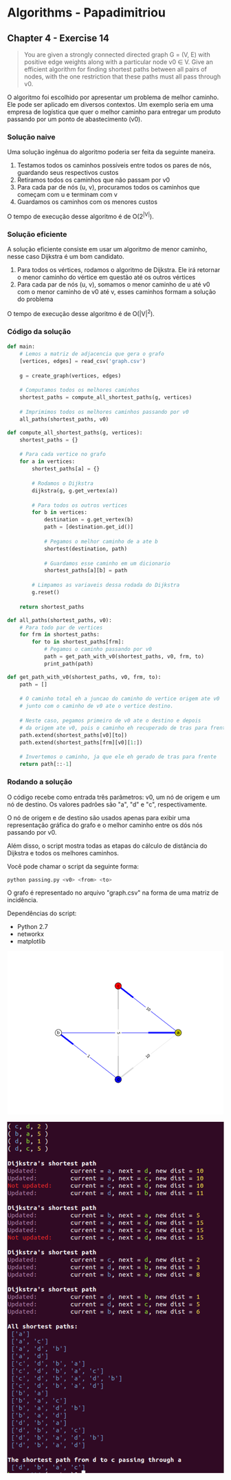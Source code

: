 # Algorithms - Papadimitriou

## Chapter 4 - Exercise 14

> You are given a strongly connected directed graph G = (V, E) with positive edge weights along with a particular node v0 ∈ V. Give an efficient algorithm for finding shortest paths between all pairs of nodes, with the one restriction that these paths must all pass through v0.


O algoritmo foi escolhido por apresentar um problema de melhor caminho. Ele pode ser aplicado em diversos contextos. Um exemplo seria em uma empresa de logística que quer o melhor caminho para entregar um produto passando por um ponto de abastecimento (v0).


### Solução naive

Uma solução ingênua do algoritmo poderia ser feita da seguinte maneira.

1. Testamos todos os caminhos possíveis entre todos os pares de nós, guardando seus respectivos custos
2. Retiramos todos os caminhos que não passam por v0
3. Para cada par de nós (u, v), procuramos todos os caminhos que começam com u e terminam com v
4. Guardamos os caminhos com os menores custos

O tempo de execução desse algoritmo é de O(2<sup>|V|</sup>).


### Solução eficiente

A solução eficiente consiste em usar um algoritmo de menor caminho, nesse caso Dijkstra é um bom candidato.

1. Para todos os vértices, rodamos o algoritmo de Dijkstra. Ele irá retornar o menor caminho do vértice em questão até os outros vértices
2. Para cada par de nós (u, v), somamos o menor caminho de u até v0 com o menor caminho de v0 até v, esses caminhos formam a solução do problema

O tempo de execução desse algoritmo é de O(|V|<sup>2</sup>).

### Código da solução

```py
def main:
    # Lemos a matriz de adjacencia que gera o grafo
    [vertices, edges] = read_csv('graph.csv')

    g = create_graph(vertices, edges)

    # Computamos todos os melhores caminhos
    shortest_paths = compute_all_shortest_paths(g, vertices)

    # Imprimimos todos os melhores caminhos passando por v0
    all_paths(shortest_paths, v0)
```

```py
def compute_all_shortest_paths(g, vertices):
    shortest_paths = {}

    # Para cada vertice no grafo
    for a in vertices:
        shortest_paths[a] = {}

        # Rodamos o Dijkstra
        dijkstra(g, g.get_vertex(a))

        # Para todos os outros vertices
        for b in vertices:
            destination = g.get_vertex(b)
            path = [destination.get_id()]

            # Pegamos o melhor caminho de a ate b
            shortest(destination, path)

            # Guardamos esse caminho em um dicionario
            shortest_paths[a][b] = path

        # Limpamos as variaveis dessa rodada do Dijkstra
        g.reset()

    return shortest_paths
```

```py
def all_paths(shortest_paths, v0):
    # Para todo par de vertices
    for frm in shortest_paths:
        for to in shortest_paths[frm]:
            # Pegamos o caminho passando por v0
            path = get_path_with_v0(shortest_paths, v0, frm, to)
            print_path(path)
```

```py
def get_path_with_v0(shortest_paths, v0, frm, to):
    path = []

    # O caminho total eh a juncao do caminho do vertice origem ate v0
    # junto com o caminho de v0 ate o vertice destino.

    # Neste caso, pegamos primeiro de v0 ate o destino e depois
    # da origem ate v0, pois o caminho eh recuperado de tras para frente
    path.extend(shortest_paths[v0][to])
    path.extend(shortest_paths[frm][v0][1:])

    # Invertemos o caminho, ja que ele eh gerado de tras para frente
    return path[::-1]
```

### Rodando a solução

O código recebe como entrada três parâmetros: v0, um nó de origem e um nó de destino. Os valores padrões são "a", "d" e "c", respectivamente.

O nó de origem e de destino são usados apenas para exibir uma representação gráfica do grafo e o melhor caminho entre os dós nós passando por v0.

Além disso, o script mostra todas as etapas do cálculo de distância do Dijkstra e todos os melhores caminhos.

Você pode chamar o script da seguinte forma:

```sh
python passing.py <v0> <from> <to>
```

O grafo é representado no arquivo "graph.csv" na forma de uma matriz de incidência.

Dependências do script:
- Python 2.7
- networkx
- matplotlib

![Imagem gerada](./result.png)

![Imagem do terminal](./result_terminal.png)

